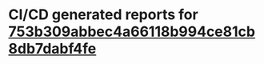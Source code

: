 # CI/CD generated reports for [753b309abbec4a66118b994ce81cb8db7dabf4fe](https://github.com/hydephp/develop/commit/753b309abbec4a66118b994ce81cb8db7dabf4fe)
